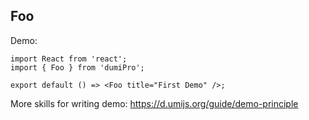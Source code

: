 
## Foo

Demo:

```tsx
import React from 'react';
import { Foo } from 'dumiPro';

export default () => <Foo title="First Demo" />;
```

More skills for writing demo: https://d.umijs.org/guide/demo-principle
